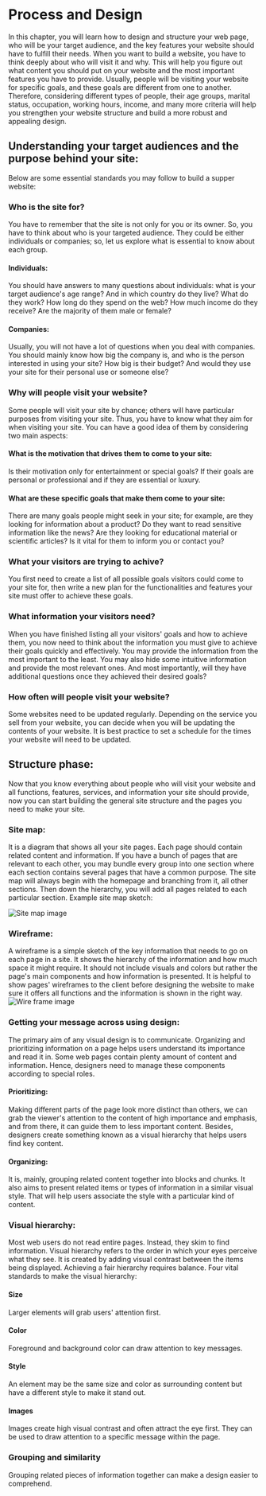 # Process and Design

In this chapter, you will learn how to design and structure your web page, who will be your target audience, and the key features your website should have to fulfill their needs. 
When you want to build a website, you have to think deeply about who will visit it and why. This will help you figure out what content you should put on your website and the most important features you have to provide. Usually, people will be visiting your website for specific goals, and these goals are different from one to another. Therefore, considering different types of people, their age groups, marital status, occupation, working hours, income, and many more criteria will help you strengthen your website structure and build a more robust and appealing design.
## Understanding your target audiences and the purpose behind your site:

Below are some essential standards you may follow to build a supper website:
### Who is the site for?
You have to remember that the site is not only for you or its owner. So, you have to think about who is your targeted audience. They could be either individuals or companies; so, let us explore what is essential to know about each group.
#### Individuals:
You should have answers to many questions about individuals: what is your target audience's age range? And in which country do they live? What do they work? How long do they spend on the web? How much income do they receive? Are the majority of them male or female? 
#### Companies:
Usually, you will not have a lot of questions when you deal with companies. You should mainly know how big the company is, and who is the person interested in using your site? How big is their budget? And would they use your site for their personal use or someone else? 
### Why will people visit your website?
Some people will visit your site by chance; others will have particular purposes from visiting your site. Thus, you have to know what they aim for when visiting your site. You can have a good idea of them by considering two main aspects: 
#### What is the motivation that drives them to come to your site: 
Is their motivation only for entertainment or special goals? If their goals are personal or professional and if they are essential or luxury.
#### What are these specific goals that make them come to your site:
There are many goals people might seek in your site; for example, are they looking for information about a product? Do they want to read sensitive information like the news? Are they looking for educational material or scientific articles? Is it vital for them to inform you or contact you? 
### What your visitors are trying to achive?
You first need to create a list of all possible goals visitors could come to your site for, then write a new plan for the functionalities and features your site must offer to achieve these goals. 
### What information your visitors need? 
When you have finished listing all your visitors' goals and how to achieve them, you now need to think about the information you must give to achieve their goals quickly and effectively. You may provide the information from the most important to the least. You may also hide some intuitive information and provide the most relevant ones. And most importantly, will they have additional questions once they achieved their desired goals?
### How often will people visit your website?
Some websites need to be updated regularly. Depending on the service you sell from your website, you can decide when you will be updating the contents of your website. It is best practice to set a schedule for the times your website will need to be updated. 
## Structure phase:
Now that you know everything about people who will visit your website and all functions, features, services, and information your site should provide, now you can start building the general site structure and the pages you need to make your site.
### Site map:
It is a diagram that shows all your site pages. Each page should contain related content and information. If you have a bunch of pages that are relevant to each other, you may bundle every group into one section where each section contains several pages that have a common purpose. 
The site map will always begin with the homepage and branching from it, all other sections. Then down the hierarchy, you will add all pages related to each particular section.
Example site map sketch:


![Site map image](images/sketch.png)


### Wireframe:
A wireframe is a simple sketch of the key information that needs to go on each page in a site. It shows the hierarchy of the information and how much space it might require.
It should not include visuals and colors but rather the page's main components and how information is presented. It is helpful to show pages' wireframes to the client before designing the website to make sure it offers all functions and the information is shown in the right way.
 ![Wire frame image](images/wireframe.png)
### Getting your message across using design:
The primary aim of any visual design is to communicate. Organizing and prioritizing information on a page helps users understand its importance and read it in.
Some web pages contain plenty amount of content and information. Hence, designers need to manage these components according to special roles.
#### Prioritizing:
Making different parts of the page look more distinct than others, we can grab the viewer's attention to the content of high importance and emphasis, and from there, it can guide them to less important content. Besides, designers create something known as a visual hierarchy that helps users find key content.
#### Organizing:
It is, mainly, grouping related content together into blocks and chunks. It also aims to present related items or types of information in a similar visual style. That will help users associate the style with a particular kind of content.
### Visual hierarchy:
Most web users do not read entire pages. Instead, they skim to find information. Visual hierarchy refers to the order in which your eyes perceive what they see. It is created by adding visual contrast between the items being displayed. Achieving a fair hierarchy requires balance.
Four vital standards to make the visual hierarchy:
#### Size
Larger elements will grab users' attention first.
#### Color
Foreground and background color can draw attention to key messages.
#### Style	
An element may be the same size and color as surrounding content but have a different style to make it stand out.
#### Images
Images create high visual contrast and often attract the eye first. They can be used to draw attention to a specific message within the page.
### Grouping and similarity
Grouping related pieces of information together can make a design easier to comprehend.
